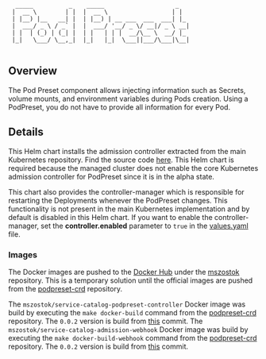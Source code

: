 ```
  _____          _    _____                    _   
 |  __ \        | |  |  __ \                  | |  
 | |__) |__   __| |  | |__) | __ ___  ___  ___| |_ 
 |  ___/ _ \ / _` |  |  ___/ '__/ _ \/ __|/ _ \ __|
 | |  | (_) | (_| |  | |   | | |  __/\__ \  __/ |_ 
 |_|   \___/ \__,_|  |_|   |_|  \___||___/\___|\__|
                                               
```

## Overview

The Pod Preset component allows injecting information such as Secrets, volume mounts, and environment variables during Pods creation.
Using a PodPreset, you do not have to provide all information for every Pod.

## Details

This Helm chart installs the admission controller extracted from the main Kubernetes repository. Find the source code [here](https://github.com/jpeeler/podpreset-crd).
This Helm chart is required because the managed cluster does not enable the core Kubernetes admission controller for PodPreset since it is in the alpha state.

This chart also provides the controller-manager which is responsible for restarting the Deployments whenever the PodPreset changes. 
This functionality is not present in the main Kubernetes implementation and by default is disabled in this Helm chart. If you want to enable the controller-manager, set the **controller.enabled** parameter to `true` in the [values.yaml](./values.yaml) file.

### Images
The Docker images are pushed to the [Docker Hub](https://hub.docker.com/) under the [mszostok](https://hub.docker.com/u/mszostok/) repository. This is a temporary solution until the official images are pushed from the [podpreset-crd](https://github.com/jpeeler/podpreset-crd) repository.

The `mszostok/service-catalog-podpreset-controller` Docker image was build by executing the `make docker-build` command from the [podpreset-crd](https://github.com/jpeeler/podpreset-crd) repository. The `0.0.2` version is build from [this](https://github.com/jpeeler/podpreset-crd/commit/4d6e1a45dd59ac149a171f43dc1499d3ee4901a8) commit.
The `mszostok/service-catalog-admission-webhook` Docker image was build by executing the `make docker-build-webhook` command from the [podpreset-crd](https://github.com/jpeeler/podpreset-crd) repository. The `0.0.2` version is build from [this](https://github.com/jpeeler/podpreset-crd/commit/4d6e1a45dd59ac149a171f43dc1499d3ee4901a8) commit.
